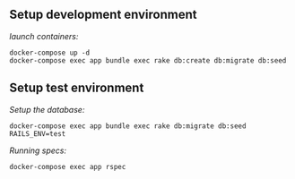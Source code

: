 ## Setup development environment
*launch containers:*
```
docker-compose up -d
docker-compose exec app bundle exec rake db:create db:migrate db:seed
```

## Setup test environment
*Setup the database:*
```
docker-compose exec app bundle exec rake db:migrate db:seed RAILS_ENV=test
```

*Running specs:*
```
docker-compose exec app rspec
```